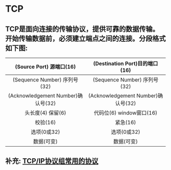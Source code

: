 # TCP
## TCP是面向连接的传输协议，提供可靠的数据传输。开始传输数据前，必须建立端点之间的连接。分段格式如下图:
|(Source Port) 源端口(16)|(Destination Port)目的端口(16)|
|:---:|:---:|
|(Sequence Number) 序列号(32)|(Sequence Number) 序列号(32)|
|(Acknowledgement Number)确认号(32)|(Acknowledgement Number)确认号(32)|
|头长度(4)  保留(6)|代码位(6)  window窗口(16)|
|校验(16)|紧急(16)|
|选项(0或32)|选项(0或32)|
|数据(可变)|数据(可变)|
## 补充: [TCP/IP协议组常用的协议](https://github.com/APF668899/internet/blob/master/51zxw/1-19TCP协议.png)
